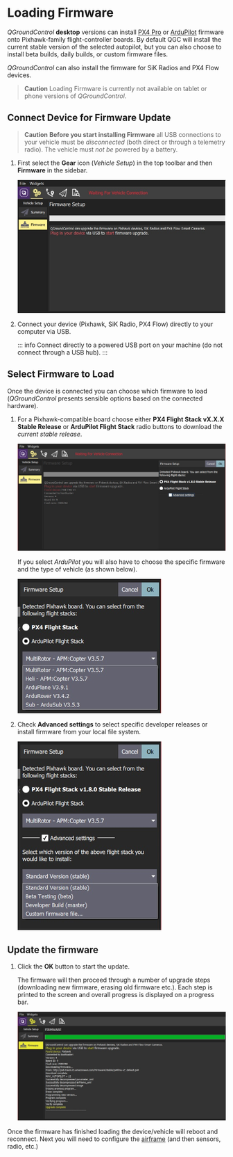 # Loading Firmware

_QGroundControl_ **desktop** versions can install [PX4 Pro](http://px4.io/) or [ArduPilot](http://ardupilot.com) firmware onto Pixhawk-family flight-controller boards. By default QGC will install the current stable version of the selected autopilot, but you can also choose to install beta builds, daily builds, or custom firmware files.

_QGroundControl_ can also install the firmware for SiK Radios and PX4 Flow devices.

> **Caution** Loading Firmware is currently not available on tablet or phone versions of _QGroundControl_.

## Connect Device for Firmware Update

> **Caution** **Before you start installing Firmware** all USB connections to your vehicle must be _disconnected_ (both direct or through a telemetry radio). The vehicle must _not be_ powered by a battery.

1. First select the **Gear** icon (_Vehicle Setup_) in the top toolbar and then **Firmware** in the sidebar.

   ![Firmware disconnected](../../../assets/setup/firmware/firmware_disconnected.jpg)

2. Connect your device (Pixhawk, SiK Radio, PX4 Flow) directly to your computer via USB.

   ::: info
   Connect directly to a powered USB port on your machine (do not connect through a USB hub).
   :::

## Select Firmware to Load

Once the device is connected you can choose which firmware to load (_QGroundControl_ presents sensible options based on the connected hardware).

1. For a Pixhawk-compatible board choose either **PX4 Flight Stack vX.X.X Stable Release** or **ArduPilot Flight Stack** radio buttons to download the _current stable release_.

   ![Select PX4](../../../assets/setup/firmware/firmware_select_default_px4.jpg)

   If you select _ArduPilot_ you will also have to choose the specific firmware and the type of vehicle (as shown below).

   ![Select ArduPilot](../../../assets/setup/firmware/firmware_selection_ardupilot.jpg)

2. Check **Advanced settings** to select specific developer releases or install firmware from your local file system.

   ![ArduPilot - Advanced Settings](../../../assets/setup/firmware/firmware_selection_advanced_settings.jpg)

## Update the firmware

1. Click the **OK** button to start the update.

   The firmware will then proceed through a number of upgrade steps (downloading new firmware, erasing old firmware etc.). Each step is printed to the screen and overall progress is displayed on a progress bar.

   ![Firmware Upgrade Complete](../../../assets/setup/firmware/firmware_upgrade_complete.jpg)

Once the firmware has finished loading the device/vehicle will reboot and reconnect. Next you will need to configure the [airframe](../SetupView/Airframe.md) (and then sensors, radio, etc.)
